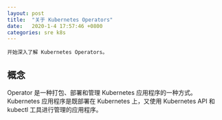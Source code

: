 ```yaml
---
layout: post
title:  "关于 Kubernetes Operators"
date:   2020-1-4 17:57:46 +0800
categories: sre k8s
---
```


    开始深入了解 Kubernetes Operators。

## 概念

Operator 是一种打包、部署和管理 Kubernetes 应用程序的一种方式。Kubernetes 应用程序是既部署在 Kubernetes 上，又使用 Kubernetes API 和 kubectl 工具进行管理的应用程序。